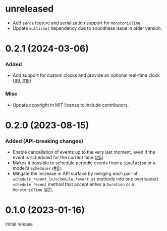 # unreleased

- Add `serde` feature and serialization support for `MonotonicTime`.
- Update `multishot` dependency due to soundness issue in older version.

# 0.2.1 (2024-03-06)

### Added

- Add support for custom clocks and provide an optional real-time clock
  ([#9], [#15]).

[#9]: https://github.com/asynchronics/asynchronix/pull/9
[#15]: https://github.com/asynchronics/asynchronix/pull/15

### Misc

- Update copyright in MIT license to include contributors.

# 0.2.0 (2023-08-15)

### Added (API-breaking changes)

- Enable cancellation of events up to the very last moment, even if the event is
  scheduled for the current time ([#5]).
- Makes it possible to schedule periodic events from a `Simulation` or a model's
  `Scheduler` ([#6]).
- Mitigate the increase in API surface by merging each pair of
  `schedule_*event_in`/`schedule_*event_at` methods into one overloaded
  `schedule_*event` method that accept either a `Duration` or a `MonotonicTime`
  ([#7]).

[#5]: https://github.com/asynchronics/asynchronix/pull/5
[#6]: https://github.com/asynchronics/asynchronix/pull/6
[#7]: https://github.com/asynchronics/asynchronix/pull/7


# 0.1.0 (2023-01-16)

Initial release
